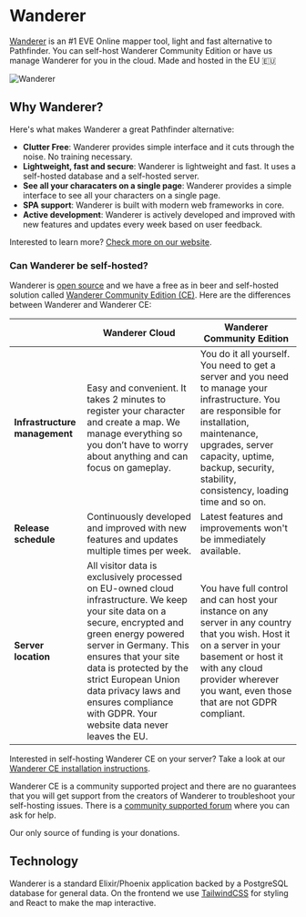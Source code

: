 # Wanderer

[Wanderer](https://wanderer.ltd/) is an #1 EVE Online mapper tool, light and fast alternative to Pathfinder. You can self-host Wanderer Community Edition or have us manage Wanderer for you in the cloud. Made and hosted in the EU 🇪🇺

![Wanderer](https://wanderer.ltd/images/news/09-10-map-features-guide/cover.png)

## Why Wanderer?

Here's what makes Wanderer a great Pathfinder alternative:

- **Clutter Free**: Wanderer provides simple interface and it cuts through the noise. No training necessary.
- **Lightweight, fast and secure**: Wanderer is lightweight and fast. It uses a self-hosted database and a self-hosted server.
- **See all your characaters on a single page**: Wanderer provides a simple interface to see all your characters on a single page.
- **SPA support**: Wanderer is built with modern web frameworks in core.
- **Active development**: Wanderer is actively developed and improved with new features and updates every week based on user feedback.

Interested to learn more? [Check more on our website](https://wanderer.ltd/news).

### Can Wanderer be self-hosted?

Wanderer is [open source](https://wanderer.ltd/open-source-website-analytics) and we have a free as in beer and self-hosted solution called [Wanderer Community Edition (CE)](https://wanderer.ltd/news/self-hosted). Here are the differences between Wanderer and Wanderer CE:

|  | Wanderer Cloud  | Wanderer Community Edition |
| ------------- | ------------- | ------------- |
| **Infrastructure management** | Easy and convenient. It takes 2 minutes to register your character and create a map. We manage everything so you don’t have to worry about anything and can focus on gameplay. | You do it all yourself. You need to get a server and you need to manage your infrastructure. You are responsible for installation, maintenance, upgrades, server capacity, uptime, backup, security, stability, consistency, loading time and so on.|
| **Release schedule** | Continuously developed and improved with new features and updates multiple times per week. | Latest features and improvements won't be immediately available.|
| **Server location** | All visitor data is exclusively processed on EU-owned cloud infrastructure. We keep your site data on a secure, encrypted and green energy powered server in Germany. This ensures that your site data is protected by the strict European Union data privacy laws and ensures compliance with GDPR. Your website data never leaves the EU. | You have full control and can host your instance on any server in any country that you wish. Host it on a server in your basement or host it with any cloud provider wherever you want, even those that are not GDPR compliant.|

Interested in self-hosting Wanderer CE on your server? Take a look at our [Wanderer CE installation instructions](https://github.com/wanderer-industries/community-edition/).

Wanderer CE is a community supported project and there are no guarantees that you will get support from the creators of Wanderer to troubleshoot your self-hosting issues. There is a [community supported forum](https://github.com/orgs/wanderer-industries/discussions/4) where you can ask for help.

Our only source of funding is your donations.

## Technology

Wanderer is a standard Elixir/Phoenix application backed by a PostgreSQL database for general data. On the frontend we use [TailwindCSS](https://tailwindcss.com/) for styling and React to make the map interactive.
